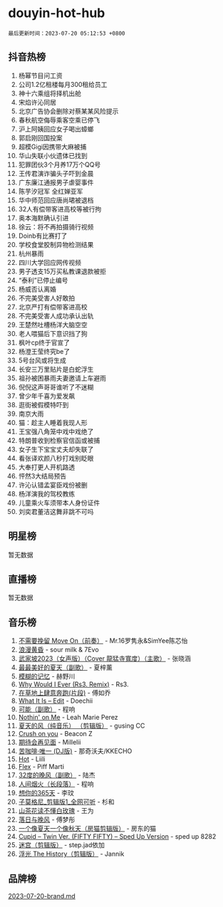 # douyin-hot-hub

`最后更新时间：2023-07-20 05:12:53 +0800`

## 抖音热榜

1. 杨幂节目问工资
1. 公司1.2亿租楼每月300租给员工
1. 神十六乘组将择机出舱
1. 宋焰许沁同居
1. 北京广告协会删除对蔡某某风险提示
1. 春秋航空侮辱乘客空乘已停飞
1. 沪上阿姨回应女子喝出蟑螂
1. 郭启刚回国投案
1. 超模Gigi因携带大麻被捕
1. 华山失联小伙遗体已找到
1. 犯罪团伙3个月养17万个QQ号
1. 王传君演诈骗头子吓到金晨
1. 广东廉江通报男子虐婴事件
1. 陈芋汐冠军 全红婵亚军
1. 华中师范回应唐尚珺被退档
1. 32人有偿带客进高校等被行拘
1. 奥本海默确认引进
1. 徐云：将不再拍摄骑行视频
1. Doinb有比赛打了
1. 学校食堂胶制异物检测结果
1. 杭州暴雨
1. 四川大学回应网传视频
1. 男子透支15万买私教课退款被拒
1. “泰利”已停止编号
1. 杨威否认离婚
1. 不完美受害人好敢拍
1. 北京严打有偿带客进高校
1. 不完美受害人成功承认出轨
1. 王楚然吐槽杨洋大脑空空
1. 老人喂猫后下意识挡了狗
1. 枫叶cp终于官宣了
1. 杨澄王莹终究be了
1. 5号台风或将生成
1. 长安三万里贴片是白蛇浮生
1. 祖孙被困暴雨夫妻邀请上车避雨
1. 倪倪这声哥哥谁听了不迷糊
1. 曾少年千喜为爱发飙
1. 逛街被假模特吓到
1. 南京大雨
1. 猫：趁主人睡着我现人形
1. 王宝强八角笼中戏中戏绝了
1. 特朗普收到检察官信函或被捕
1. 女子生下宝宝丈夫却失联了
1. 看张译欢颜八秒打戏别眨眼
1. 大奉打更人开机路透
1. 怦然3大结局预告
1. 许沁认错孟宴臣戏份被删
1. 杨洋演我的驾校教练
1. 儿童乘火车须带本人身份证件
1. 刘奕君董洁这舞非跳不可吗

## 明星榜

暂无数据

## 直播榜

暂无数据

## 音乐榜

1. [不需要挽留 Move On（前奏）](https://sf6-cdn-tos.douyinstatic.com/obj/tos-cn-ve-2774/ooCBhgCCkF4nExzQL9WZSUbitfA8IsDkgQIYhe) - Mr.16罗隽永&SimYee陈芯怡
1. [浪漫黄昏](https://sf6-cdn-tos.douyinstatic.com/obj/tos-cn-ve-2774/a2e4e0b8cf8b4cc0a6bfed7cd21bd5a0) - sour milk & 7Evo
1. [武家坡2023（女声版）（Cover 龍猛寺寬度）（主歌）](https://sf6-cdn-tos.douyinstatic.com/obj/tos-cn-ve-2774/oEIACj0tGBoytgZUwEUCP8DAIgnZfwGIfb9xjD) - 张晓涵
1. [最最美好的夏天（副歌）](https://sf6-cdn-tos.douyinstatic.com/obj/tos-cn-ve-2774/o4FMghDLZkPIkCutdrsXlbTHcaZztBfeCp9AFS) - 夏梓薰
1. [模糊的记忆](https://sf3-cdn-tos.douyinstatic.com/obj/tos-cn-ve-2774/ocrRNOQnkB1MNO9eD1sd3CIytBehbIbglZUFAT) - 赫野川
1. [Why Would I Ever (Rs3. Remix)](https://sf6-cdn-tos.douyinstatic.com/obj/tos-cn-ve-2774/oQNX0xZhO8IXeCRjCJQUZzkfQNLi2ItDAzEBgz) - Rs3.
1. [在草地上肆意奔跑(片段)](https://sf3-cdn-tos.douyinstatic.com/obj/tos-cn-ve-2774/8831d494742f45dabdfa8adb8b817259) - 傅如乔
1. [What It Is – Edit](https://sf6-cdn-tos.douyinstatic.com/obj/tos-cn-ve-2774/o0mszhwrI3yCyGWBMAaQUof2lTzIXANSLrBh4L) - Doechii
1. [可能（副歌）](https://sf3-cdn-tos.douyinstatic.com/obj/tos-cn-ve-2774/cde1731888894259b333569393c2fb51) - 程响
1. [Nothin' on Me](https://sf6-cdn-tos.douyinstatic.com/obj/tos-cn-ve-2774/4db3d954346848aaa9ec9709bb1eace1) - Leah Marie Perez
1. [夏天的风（纯音乐） （剪辑版）](https://sf3-cdn-tos.douyinstatic.com/obj/tos-cn-ve-2774/oUzLjBZZFQAoNRmGokEeD5zfQCObp6UeFAnTa6) - gusing CC
1. [Crush on you](https://sf6-cdn-tos.douyinstatic.com/obj/tos-cn-ve-2774/b23c3d5786714e90898fb2a43fb44ff7) - Beacon Z
1. [期待会再见面](https://sf3-cdn-tos.douyinstatic.com/obj/tos-cn-ve-2774/oILtyb5PbgnZnnFogRIDCNBDmAzeQk8BjThRfX) - Millelii
1. [苦咖啡·唯一 (DJ版)](https://sf6-cdn-tos.douyinstatic.com/obj/tos-cn-ve-2774/oohZWXUzNXlh9bzpBgNUfJCQHGILwWgDBaejQt) - 那奇沃夫/KKECHO
1. [Hot](https://sf3-cdn-tos.douyinstatic.com/obj/tos-cn-ve-2774/a63be641febf4335a8996c8a877dee1c) - Liili
1. [Flex](https://sf3-cdn-tos.douyinstatic.com/obj/tos-cn-ve-2774/fdd81ae057724bbe9f599a36af513da8) - Piff Marti
1. [32度的晚风（副歌）](https://sf6-cdn-tos.douyinstatic.com/obj/tos-cn-ve-2774/o8mEd4CARee2Lv5ReRW2KyIyZ9Q1YojfPZyXHA) - 陆杰
1. [人间烟火（长段落）](https://sf6-cdn-tos.douyinstatic.com/obj/tos-cn-ve-2774/eeb7f9f284d74db097f8341ace44bfa2) - 程响
1. [想你的365天](https://sf6-cdn-tos.douyinstatic.com/obj/tos-cn-ve-2774/f9f7574abe01480a95d11e74817984b4) - 李玟
1. [子莫格尼_剪辑版1_全网可听](https://sf6-cdn-tos.douyinstatic.com/obj/tos-cn-ve-2774/okgjBiZZDqmeFfACngDQ48okZJ9knBMDtbwo8Q) - 杉和
1. [山茶花读不懂白玫瑰](https://sf3-cdn-tos.douyinstatic.com/obj/tos-cn-ve-2774/osfn8B7DktrRHEPJgPCfDbw7QDQEkwC16BxZg9) - 王为
1. [落日与晚风](https://sf6-cdn-tos.douyinstatic.com/obj/tos-cn-ve-2774/oIGWNBzwrUqAmfsCxckzkGhWQIaAAUgU19HChy) - 傅梦彤
1. [一个像夏天一个像秋天（房猫剪辑版）](https://sf6-cdn-tos.douyinstatic.com/obj/tos-cn-ve-2774/a5a649d88ef0437b918efc8be7005a59) - 房东的猫
1. [Cupid – Twin Ver. (FIFTY FIFTY) – Sped Up Version](https://sf6-cdn-tos.douyinstatic.com/obj/tos-cn-ve-2774/oMonQQ6t8nCfUnw44y8XBZkJytCgEBtWYebB2D) - sped up 8282
1. [迷宫（剪辑版）](https://sf6-cdn-tos.douyinstatic.com/obj/tos-cn-ve-2774/oUkKabRnnDiI8GjaQrDHYQh0VCgQB0AA4ezefF) - step.jad依加
1. [浮光 The History（剪辑版）](https://sf6-cdn-tos.douyinstatic.com/obj/tos-cn-ve-2774/oIkABGgUD0nCgDneOBBKSj79UBoAZtQjIi3fbl) - Jannik

## 品牌榜

[2023-07-20-brand.md](2023-07-20-brand.md)
